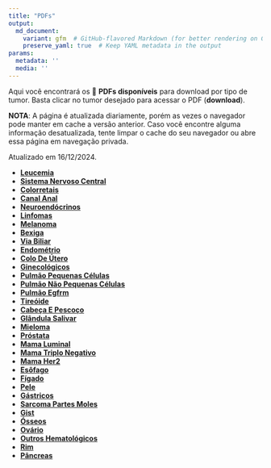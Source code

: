 ```yaml
---
title: "PDFs"
output: 
  md_document:
    variant: gfm  # GitHub-flavored Markdown (for better rendering on GitHub)
    preserve_yaml: true  # Keep YAML metadata in the output
params:
  metadata: ''
  media: ''
---
```


<script async src="https://scripts.simpleanalyticscdn.com/latest.js"></script>

Aqui você encontrará os 📝 **PDFs disponíveis** para download por tipo
de tumor. Basta clicar no tumor desejado para acessar o PDF
(**download**).

**NOTA**: A página é atualizada diariamente, porém as vezes o navegador
pode manter em cache a versão anterior. Caso você encontre alguma
informação desatualizada, tente limpar o cache do seu navegador ou abre
essa página em navegação privada.

Atualizado em 16/12/2024.

- [**Leucemia**](https://coeoralmeds-e768.restdb.io/media/675fd3a7f63b804800093c2f?download=true)
- [**Sistema Nervoso
  Central**](https://coeoralmeds-e768.restdb.io/media/675fd3a8f63b804800093c31?download=true)
- [**Colorretais**](https://coeoralmeds-e768.restdb.io/media/675fd3aaf63b804800093c37?download=true)
- [**Canal
  Anal**](https://coeoralmeds-e768.restdb.io/media/675fd3abf63b804800093c39?download=true)
- [**Neuroendócrinos**](https://coeoralmeds-e768.restdb.io/media/675fd3adf63b804800093c3b?download=true)
- [**Linfomas**](https://coeoralmeds-e768.restdb.io/media/675fd3aef63b804800093c3d?download=true)
- [**Melanoma**](https://coeoralmeds-e768.restdb.io/media/675fd3aff63b804800093c3f?download=true)
- [**Bexiga**](https://coeoralmeds-e768.restdb.io/media/675fd3b0f63b804800093c44?download=true)
- [**Via
  Biliar**](https://coeoralmeds-e768.restdb.io/media/675fd3b1f63b804800093c46?download=true)
- [**Endométrio**](https://coeoralmeds-e768.restdb.io/media/675fd3b2f63b804800093c48?download=true)
- [**Colo De
  Útero**](https://coeoralmeds-e768.restdb.io/media/675fd3b4f63b804800093c4a?download=true)
- [**Ginecológicos**](https://coeoralmeds-e768.restdb.io/media/675fd3b5f63b804800093c4c?download=true)
- [**Pulmão Pequenas
  Células**](https://coeoralmeds-e768.restdb.io/media/675fd3b6f63b804800093c4e?download=true)
- [**Pulmão Não Pequenas
  Células**](https://coeoralmeds-e768.restdb.io/media/675fd3b7f63b804800093c50?download=true)
- [**Pulmão
  Egfrm**](https://coeoralmeds-e768.restdb.io/media/675fd3b8f63b804800093c52?download=true)
- [**Tireóide**](https://coeoralmeds-e768.restdb.io/media/675fd3bbf63b804800093c56?download=true)
- [**Cabeça E
  Pescoço**](https://coeoralmeds-e768.restdb.io/media/675fd3bcf63b804800093c58?download=true)
- [**Glândula
  Salivar**](https://coeoralmeds-e768.restdb.io/media/675fd3bdf63b804800093c5a?download=true)
- [**Mieloma**](https://coeoralmeds-e768.restdb.io/media/675fd3bef63b804800093c5c?download=true)
- [**Próstata**](https://coeoralmeds-e768.restdb.io/media/675fd3c0f63b804800093c5e?download=true)
- [**Mama
  Luminal**](https://coeoralmeds-e768.restdb.io/media/675fd3c2f63b804800093c62?download=true)
- [**Mama Triplo
  Negativo**](https://coeoralmeds-e768.restdb.io/media/675fd3c3f63b804800093c64?download=true)
- [**Mama
  Her2**](https://coeoralmeds-e768.restdb.io/media/675fd3c4f63b804800093c66?download=true)
- [**Esôfago**](https://coeoralmeds-e768.restdb.io/media/675fd3c5f63b804800093c68?download=true)
- [**Fígado**](https://coeoralmeds-e768.restdb.io/media/675fd3c6f63b804800093c6a?download=true)
- [**Pele**](https://coeoralmeds-e768.restdb.io/media/675fd3c7f63b804800093c6c?download=true)
- [**Gástricos**](https://coeoralmeds-e768.restdb.io/media/675fd3c9f63b804800093c6e?download=true)
- [**Sarcoma Partes
  Moles**](https://coeoralmeds-e768.restdb.io/media/675fd3caf63b804800093c70?download=true)
- [**Gist**](https://coeoralmeds-e768.restdb.io/media/675fd3cbf63b804800093c72?download=true)
- [**Ósseos**](https://coeoralmeds-e768.restdb.io/media/675fd3ccf63b804800093c74?download=true)
- [**Ovário**](https://coeoralmeds-e768.restdb.io/media/675fd3cdf63b804800093c76?download=true)
- [**Outros
  Hematológicos**](https://coeoralmeds-e768.restdb.io/media/675fd3cff63b804800093c78?download=true)
- [**Rim**](https://coeoralmeds-e768.restdb.io/media/675fd3d0f63b804800093c7a?download=true)
- [**Pâncreas**](https://coeoralmeds-e768.restdb.io/media/675fd3d1f63b804800093c7c?download=true)
